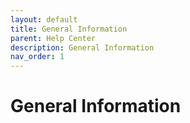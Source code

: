 ```yaml
---
layout: default
title: General Information
parent: Help Center
description: General Information
nav_order: 1
---
```


# General Information
